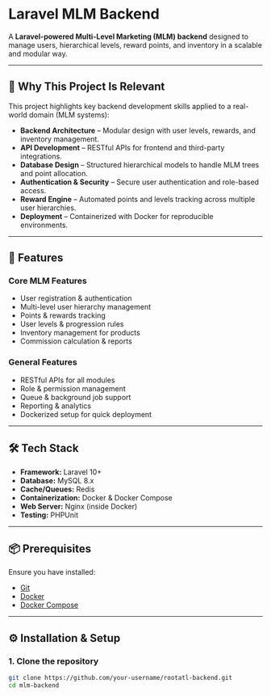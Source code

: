 # Laravel MLM Backend

A **Laravel-powered Multi-Level Marketing (MLM) backend** designed to manage users, hierarchical levels, reward points, and inventory in a scalable and modular way.  

---

## 🎯 Why This Project Is Relevant

This project highlights key backend development skills applied to a real-world domain (MLM systems):

- **Backend Architecture** – Modular design with user levels, rewards, and inventory management.  
- **API Development** – RESTful APIs for frontend and third-party integrations.  
- **Database Design** – Structured hierarchical models to handle MLM trees and point allocation.  
- **Authentication & Security** – Secure user authentication and role-based access.  
- **Reward Engine** – Automated points and levels tracking across multiple user hierarchies.  
- **Deployment** – Containerized with Docker for reproducible environments.  

---

## 🚀 Features

### Core MLM Features
- User registration & authentication  
- Multi-level user hierarchy management  
- Points & rewards tracking  
- User levels & progression rules  
- Inventory management for products  
- Commission calculation & reports  

### General Features
- RESTful APIs for all modules  
- Role & permission management  
- Queue & background job support  
- Reporting & analytics  
- Dockerized setup for quick deployment  

---

## 🛠️ Tech Stack
- **Framework:** Laravel 10+  
- **Database:** MySQL 8.x  
- **Cache/Queues:** Redis  
- **Containerization:** Docker & Docker Compose  
- **Web Server:** Nginx (inside Docker)  
- **Testing:** PHPUnit  

---

## 📦 Prerequisites
Ensure you have installed:
- [Git](https://git-scm.com/)  
- [Docker](https://www.docker.com/)  
- [Docker Compose](https://docs.docker.com/compose/)  

---

## ⚙️ Installation & Setup

### 1. Clone the repository
```bash
git clone https://github.com/your-username/rootatl-backend.git
cd mlm-backend
